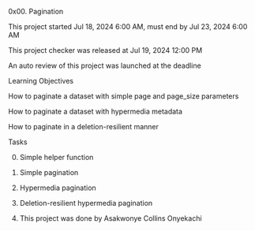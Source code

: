 0x00. Pagination

This project started Jul 18, 2024 6:00 AM, must end by Jul 23, 2024 6:00 AM

This project checker was released at Jul 19, 2024 12:00 PM

An auto review of this project was launched at the deadline

Learning Objectives

How to paginate a dataset with simple page and page_size parameters

How to paginate a dataset with hypermedia metadata

How to paginate in a deletion-resilient manner

Tasks

0. Simple helper function

1. Simple pagination

2. Hypermedia pagination

3. Deletion-resilient hypermedia pagination

4. This project was done by Asakwonye Collins Onyekachi
